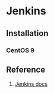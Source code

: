 # Jenkins

## Installation
### CentOS 9


## Reference
1. [Jenkins docs](https://www.jenkins.io/doc/book/installing/linux/)